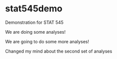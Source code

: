 # stat545demo

Demonstration for STAT 545

We are doing some analyses!

We are going to do some more analyses!

Changed my mind about the second set of analyses
